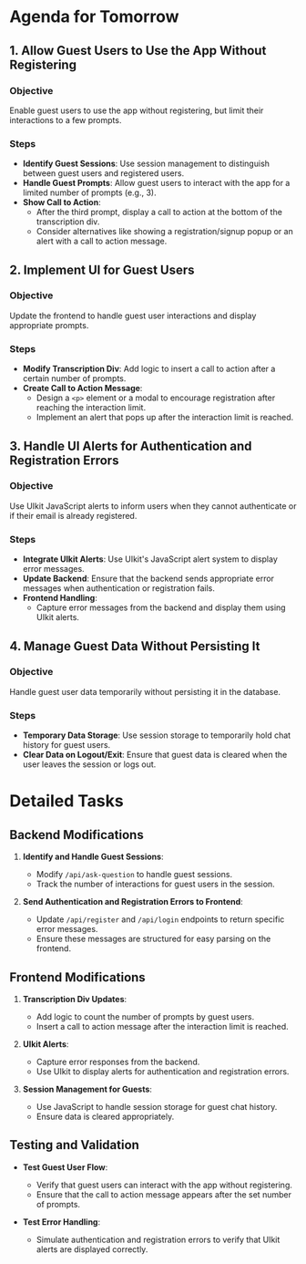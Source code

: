 # Agenda for Tomorrow

## 1. Allow Guest Users to Use the App Without Registering

### Objective
Enable guest users to use the app without registering, but limit their interactions to a few prompts.

### Steps
- **Identify Guest Sessions**: Use session management to distinguish between guest users and registered users.
- **Handle Guest Prompts**: Allow guest users to interact with the app for a limited number of prompts (e.g., 3).
- **Show Call to Action**:
  - After the third prompt, display a call to action at the bottom of the transcription div.
  - Consider alternatives like showing a registration/signup popup or an alert with a call to action message.

## 2. Implement UI for Guest Users

### Objective
Update the frontend to handle guest user interactions and display appropriate prompts.

### Steps
- **Modify Transcription Div**: Add logic to insert a call to action after a certain number of prompts.
- **Create Call to Action Message**:
  - Design a `<p>` element or a modal to encourage registration after reaching the interaction limit.
  - Implement an alert that pops up after the interaction limit is reached.

## 3. Handle UI Alerts for Authentication and Registration Errors

### Objective
Use UIkit JavaScript alerts to inform users when they cannot authenticate or if their email is already registered.

### Steps
- **Integrate UIkit Alerts**: Use UIkit's JavaScript alert system to display error messages.
- **Update Backend**: Ensure that the backend sends appropriate error messages when authentication or registration fails.
- **Frontend Handling**:
  - Capture error messages from the backend and display them using UIkit alerts.

## 4. Manage Guest Data Without Persisting It

### Objective
Handle guest user data temporarily without persisting it in the database.

### Steps
- **Temporary Data Storage**: Use session storage to temporarily hold chat history for guest users.
- **Clear Data on Logout/Exit**: Ensure that guest data is cleared when the user leaves the session or logs out.

# Detailed Tasks

## Backend Modifications

1. **Identify and Handle Guest Sessions**:
   - Modify `/api/ask-question` to handle guest sessions.
   - Track the number of interactions for guest users in the session.

2. **Send Authentication and Registration Errors to Frontend**:
   - Update `/api/register` and `/api/login` endpoints to return specific error messages.
   - Ensure these messages are structured for easy parsing on the frontend.

## Frontend Modifications

1. **Transcription Div Updates**:
   - Add logic to count the number of prompts by guest users.
   - Insert a call to action message after the interaction limit is reached.

2. **UIkit Alerts**:
   - Capture error responses from the backend.
   - Use UIkit to display alerts for authentication and registration errors.

3. **Session Management for Guests**:
   - Use JavaScript to handle session storage for guest chat history.
   - Ensure data is cleared appropriately.

## Testing and Validation

- **Test Guest User Flow**:
  - Verify that guest users can interact with the app without registering.
  - Ensure that the call to action message appears after the set number of prompts.

- **Test Error Handling**:
  - Simulate authentication and registration errors to verify that UIkit alerts are displayed correctly.
